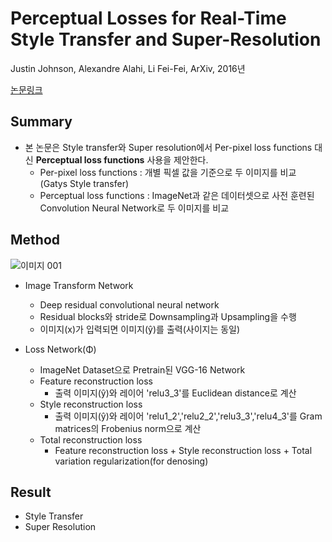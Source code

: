 # Perceptual Losses for Real-Time Style Transfer and Super-Resolution
Justin Johnson, Alexandre Alahi, Li Fei-Fei, ArXiv, 2016년

[논문링크](https://arxiv.org/pdf/1603.08155.pdf)

## Summary
- 본 논문은 Style transfer와 Super resolution에서 Per-pixel loss functions 대신 __Perceptual loss functions__ 사용을 제안한다.
  - Per-pixel loss functions : 개별 픽셀 값을 기준으로 두 이미지를 비교 (Gatys Style transfer)
  - Perceptual loss functions : ImageNet과 같은 데이터셋으로 사전 훈련된 Convolution Neural Network로 두 이미지를 비교

## Method
![이미지 001](https://user-images.githubusercontent.com/13701781/100173895-c371e100-2f0e-11eb-9db1-342eab137b6a.png)

- Image Transform Network
  - Deep residual convolutional neural network
  - Residual blocks와 stride로 Downsampling과 Upsampling을 수행
  - 이미지(x)가 입력되면 이미지(ŷ)를 출력(사이지는 동일)

- Loss Network(Φ)
  - ImageNet Dataset으로 Pretrain된 VGG-16 Network
  - Feature reconstruction loss
    - 출력 이미지(ŷ)와 레이어 'relu3_3'를 Euclidean distance로 계산 
  - Style reconstruction loss
    - 출력 이미지(ŷ)와 레이어 'relu1_2','relu2_2','relu3_3','relu4_3'를 Gram matrices의 Frobenius norm으로 계산
  - Total reconstruction loss
    - Feature reconstruction loss + Style reconstruction loss + Total variation regularization(for denosing)

## Result
- Style Transfer
- Super Resolution
